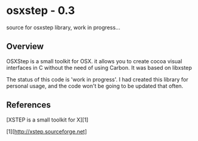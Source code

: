 # osxstep - 0.3

 source for osxstep library, work in progress...

## Overview

 OSXStep is a small toolkit for OSX. it allows you to create cocoa visual interfaces in C 
 without the need of using Carbon. It was based on libxstep
 
 The status of this code is 'work in progress'. I had created this library for personal 
 usage, and the code won't be going to be updated that often.

## References

 [XSTEP is a small toolkit for X][1] 

 [1][http://xstep.sourceforge.net]


